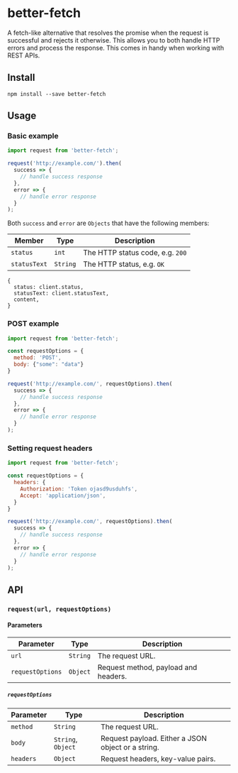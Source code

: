 # better-fetch

A fetch-like alternative that resolves the promise when the request is successful and rejects it otherwise. This allows you to both handle HTTP errors and process the response. This comes in handy when working with REST APIs.

## Install

```
npm install --save better-fetch
```

## Usage

### Basic example

```javascript
import request from 'better-fetch';

request('http://example.com/').then(
  success => {
    // handle success response
  },
  error => {
    // handle error response
  }
);
```

Both `success` and `error` are `Objects` that have the following members:

| Member            | Type          | Description                          |
| ----------------- | ------------- | ------------------------------------ |
| `status`          | `int`         | The HTTP status code, e.g. `200`     |
| `statusText`      | `String`      | The HTTP status, e.g. `OK`           |

```
{
  status: client.status,
  statusText: client.statusText,
  content,
}
```

### POST example

```javascript
import request from 'better-fetch';

const requestOptions = {
  method: 'POST',
  body: {"some": "data"}
}

request('http://example.com/', requestOptions).then(
  success => {
    // handle success response
  },
  error => {
    // handle error response
  }
);

```

### Setting request headers

```javascript
import request from 'better-fetch';

const requestOptions = {
  headers: {
    Authorization: 'Token ojasd9usduhfs',
    Accept: 'application/json',
  }
}

request('http://example.com/', requestOptions).then(
  success => {
    // handle success response
  },
  error => {
    // handle error response
  }
);

```

## API

### `request(url, requestOptions)`

#### Parameters

| Parameter         | Type          | Description                          |
| ----------------- | ------------- | ------------------------------------ |
| `url`             | `String`      | The request URL.                     |
| `requestOptions`  | `Object`      | Request method, payload and headers. |

##### `requestOptions`

| Parameter | Type               | Description                                        |
| ----------| ------------------ | -------------------------------------------------- |
| `method`  | `String`           | The request URL.                                   |
| `body`    | `String`, `Object` | Request payload. Either a JSON object or a string. |
| `headers` | `Object`           | Request headers, key-value pairs.                  |
